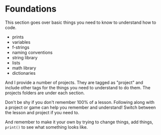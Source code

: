 # Foundations

This section goes over basic things you need to know to understand how to code.

- prints
- variables
- f-strings
- naming conventions
- string library
- lists
- math library
- dictionaries

And I provide a number of projects. They are tagged as "project" and include other tags for the things you need to understand to do them. The projects folders are under each section.

Don't be shy if you don't remember 100% of a lesson. Following along with a project or game can help you remember and understand! Switch between the lesson and project if you need to.

And remember to make it your own by trying to change things, add things, `print()` to see what something looks like.


